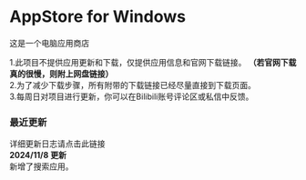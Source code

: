 # AppStore for Windows
这是一个电脑应用商店  
  
1.此项目不提供应用更新和下载，仅提供应用信息和官网下载链接。 **（若官网下载真的很慢，则附上网盘链接）**  
2.为了减少下载步骤，所有附带的下载链接已经尽量直接到下载页面。  
3.每周日对项目进行更新，你可以在Bilibili账号评论区或私信中反馈。  

### 最近更新  
详细更新日志请点击此链接  
**2024/11/8 更新**  
新增了搜索应用。  
